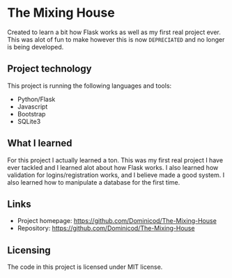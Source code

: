 # The Mixing House

Created to learn a bit how Flask works as well as my first real project ever. This was alot of fun to make however this is now `DEPRECIATED` and no longer is being developed.


## Project technology

This project is running the following languages and tools:

* Python/Flask
* Javascript
* Bootstrap
* SQLite3

## What I learned

For this project I actually learned a ton. This was my first real project I have ever tackled and I learned
alot about how Flask works. I also learned how validation for logins/registration works, and I believe made a
good system. I also learned how to manipulate a database for the first time.

## Links

- Project homepage: https://github.com/Dominicod/The-Mixing-House
- Repository: https://github.com/Dominicod/The-Mixing-House



## Licensing

The code in this project is licensed under MIT license.
